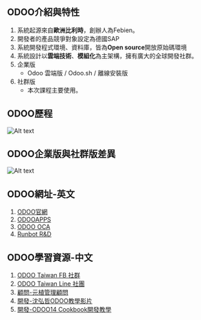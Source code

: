 ## ODOO介紹與特性
1. 系統起源來自**歐洲比利時**，創辦人為Febien。
2. 開發者的產品競爭對象設定為德國SAP
3. 系統開發程式環境、資料庫，皆為**Open source**開放原始碼環境
4. 系統設計以**雲端技術**、**模組化**為主架構，擁有廣大的全球開發社群。
5. 企業版
   + Odoo 雲端版 / Odoo.sh / 離線安裝版
6. 社群版
   + 本次課程主要使用。

## ODOO歷程
![Alt text](https://github.com/ksharry/odoo-repository/blob/main/pic/1001.png?raw=true)

## ODOO企業版與社群版差異
![Alt text](https://github.com/ksharry/odoo-repository/blob/main/pic/1002.png?raw=true)

## ODOO網址-英文
1. [ODOO官網](https://www.odoo.com/zh_TW)
2. [ODOOAPPS](https://apps.odoo.com/apps)
3. [ODOO OCA](https://github.com/OCA)
4. [Runbot R&D](https://runbot.odoo.com/)

## ODOO學習資源-中文
1. [ODOO Taiwan FB 社群](https://www.facebook.com/groups/1721662357874308)
2. [ODOO Taiwan Line 社團](https://line.me/ti/g2/2RivFCKjIBjd4pX5GvMH0Q)
3. [顧問-元植管理顧問](https://www.yuanchih-consult.com/)
4. [開發-沈弘哲ODOO教學影片](https://www.youtube.com/watch?v=uqxzq4Td6aU&list=PLteWjpkbvj7pbdPXhIqgtX3v3pQxHz-5l)
5. [開發-ODOO14 Cookbook開發教學](https://alanhou.org/odoo14-cookbook/)
